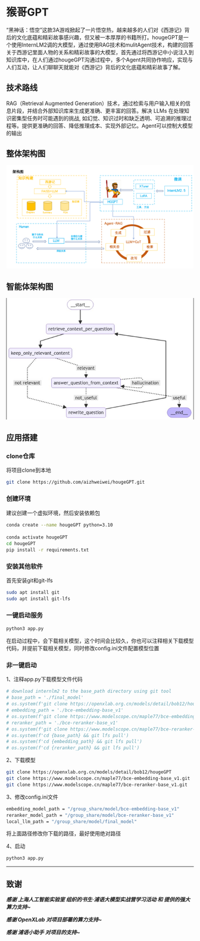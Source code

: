 # 猴哥GPT
“黑神话：悟空”这款3A游戏掀起了一片悟空热，越来越多的人们对《西游记》背后的文化底蕴和精彩故事感兴趣，但又被一本厚厚的书籍所打。hougeGPT是一个使用InternLM2调的大模型，通过使用RAG技术和mulitAgent技术，构建的回答关于西游记里面人物的关系和精彩故事的大模型，首先通过将西游记中小说注入到知识库中，在人们通过hougeGPT沟通过程中，多个Agent共同协作响应，实现与人们互动，让人们聊聊天就能对《西游记》背后的文化底蕴和精彩故事了解。

## 技术路线
RAG（Retrieval Augmented Generation）技术，通过检索与用户输入相关的信息片段，并结合外部知识库来生成更准确、更丰富的回答。解决 LLMs 在处理知识密集型任务时可能遇到的挑战, 如幻觉、知识过时和缺乏透明、可追溯的推理过程等。提供更准确的回答、降低推理成本、实现外部记忆。Agent可以控制大模型的输出
## 整体架构图
![alt text](image-1.png)
## 智能体架构图
![alt text](image.png)



## 应用搭建
### clone仓库
将项目clone到本地

```sh
git clone https://github.com/aizhweiwei/hougeGPT.git
```

### 创建环境
建议创建一个虚拟环境，然后安装依赖包

```sh
conda create --name hougeGPT python=3.10

conda activate hougeGPT
cd hougeGPT
pip install -r requirements.txt
```

### 安装其他软件
首先安装git和git-lfs
```sh
sudo apt install git
sudo apt install git-lfs
```

### 一键启动服务
``` sh
python3 app.py
```
在启动过程中，会下载相关模型，这个时间会比较久，你也可以注释相关下载模型代码，并提前下载相关模型，同时修改config.ini文件配置模型位置

### 非一键启动
1、注释app.py下载模型文件代码
```python
# download internlm2 to the base_path directory using git tool
# base_path = './final_model'
# os.system(f'git clone https://openxlab.org.cn/models/detail/bob12/hougeGPT {base_path}')
# embedding_path = './bce-embedding-base_v1'
# os.system(f'git clone https://www.modelscope.cn/maple77/bce-embedding-base_v1.git {embedding_path}')
# reranker_path = './bce-reranker-base_v1'
# os.system(f'git clone https://www.modelscope.cn/maple77/bce-reranker-base_v1.git {reranker_path}')
# os.system(f'cd {base_path} && git lfs pull')
# os.system(f'cd {embedding_path} && git lfs pull')
# os.system(f'cd {reranker_path} && git lfs pull')
```
2、下载模型
```sh
git clone https://openxlab.org.cn/models/detail/bob12/hougeGPT
git clone https://www.modelscope.cn/maple77/bce-embedding-base_v1.git
git clone https://www.modelscope.cn/maple77/bce-reranker-base_v1.git

```

3、修改config.ini文件
```bash
embedding_model_path = "/group_share/model/bce-embedding-base_v1"
reranker_model_path = "/group_share/model/bce-reranker-base_v1"
local_llm_path = "/group_share/model/final_model"

```
将上面路径修改你下载的路径，最好使用绝对路径

4、启动
``` sh
python3 app.py
```
---

## 致谢


***感谢 上海人工智能实验室 组织的书生·浦语大模型实战营学习活动 和 提供的强大算力支持~***

***感谢 OpenXLab 对项目部署的算力支持~***

***感谢 浦语小助手 对项目的支持~***
